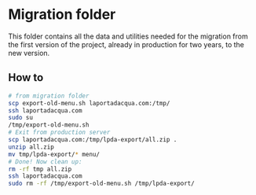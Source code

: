 # Migration folder

This folder contains all the data and utilities needed for the migration from
the first version of the project, already in production for two years,
to the new version.

## How to
```bash
# from migration folder
scp export-old-menu.sh laportadacqua.com:/tmp/
ssh laportadacqua.com
sudo su
/tmp/export-old-menu.sh
# Exit from production server
scp laportadacqua.com:/tmp/lpda-export/all.zip .
unzip all.zip
mv tmp/lpda-export/* menu/
# Done! Now clean up:
rm -rf tmp all.zip
ssh laportadacqua.com
sudo rm -rf /tmp/export-old-menu.sh /tmp/lpda-export/
```
